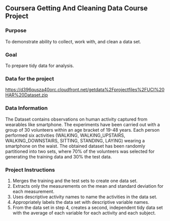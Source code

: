 ## Coursera Getting And Cleaning Data Course Project

### Purpose
To demonstrate ability to collect, work with, and clean a data set. 

### Goal 
To prepare tidy data for analysis.

### Data for the project 
https://d396qusza40orc.cloudfront.net/getdata%2Fprojectfiles%2FUCI%20HAR%20Dataset.zip

### Data Information
The Dataset contains observations on human activity captured from wearables like smartphone.
The experiments have been carried out with a group of 30 volunteers within an age bracket of 19-48 years. Each person performed six activities (WALKING, WALKING_UPSTAIRS, WALKING_DOWNSTAIRS, SITTING, STANDING, LAYING) wearing a smartphone on the waist. The obtained dataset has been randomly partitioned into two sets, where 70% of the volunteers was selected for generating the training data and 30% the test data. 

### Project Instructions
1. Merges the training and the test sets to create one data set.
2. Extracts only the measurements on the mean and standard deviation for each measurement.
3. Uses descriptive activity names to name the activities in the data set.
4. Appropriately labels the data set with descriptive variable names.
5. From the data set in step 4, creates a second, independent tidy data set with the average of each variable for each activity and each subject.
